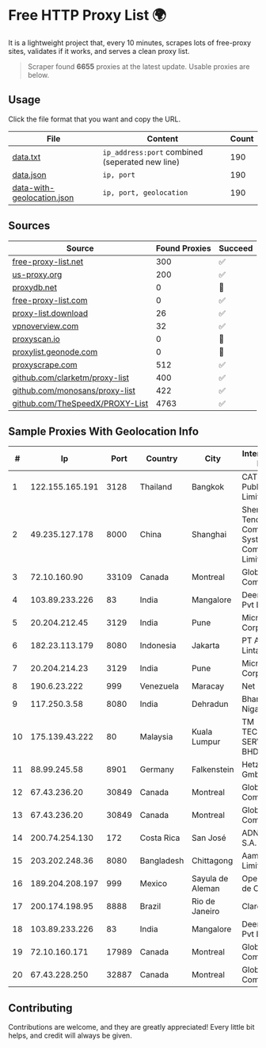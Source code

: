 
# Free HTTP Proxy List 🌍

It is a lightweight project that, every 10 minutes, scrapes lots of free-proxy sites, validates if it works, and serves a clean proxy list.


> Scraper found **6655** proxies at the latest update. Usable proxies are below.

## Usage

Click the file format that you want and copy the URL.


|File|Content|Count|
|----|-------|-----|
|[data.txt](https://raw.githubusercontent.com/themiralay/Proxy-List-World/master/data.txt)|`ip_address:port` combined (seperated new line)|190|
|[data.json](https://raw.githubusercontent.com/themiralay/Proxy-List-World/master/data.json)|`ip, port`|190|
|[data-with-geolocation.json](https://raw.githubusercontent.com/themiralay/Proxy-List-World/master/data-with-geolocation.json)|`ip, port, geolocation`|190|

## Sources

|Source|Found Proxies|Succeed|
|------|-------------|-------|
|[free-proxy-list.net](https://free-proxy-list.net)|300|✅|
|[us-proxy.org](https://www.us-proxy.org)|200|✅|
|[proxydb.net](http://proxydb.net)|0|🚫|
|[free-proxy-list.com](https://free-proxy-list.com/?page=&port=&type%5B%5D=http&type%5B%5D=https&up_time=0&search=Search)|0|✅|
|[proxy-list.download](https://www.proxy-list.download/HTTP)|26|✅|
|[vpnoverview.com](https://vpnoverview.com/privacy/anonymous-browsing/free-proxy-servers)|32|✅|
|[proxyscan.io](https://www.proxyscan.io)|0|🚫|
|[proxylist.geonode.com](https://proxylist.geonode.com/api/proxy-list?limit=300&page=1&sort_by=lastChecked&sort_type=desc&protocols=http,https)|0|🚫|
|[proxyscrape.com](https://api.proxyscrape.com/v2/?request=displayproxies&protocol=http&timeout=10000&country=all&ssl=all&anonymity=all)|512|✅|
|[github.com/clarketm/proxy-list](https://raw.githubusercontent.com/clarketm/proxy-list/master/proxy-list-raw.txt)|400|✅|
|[github.com/monosans/proxy-list](https://raw.githubusercontent.com/monosans/proxy-list/main/proxies/http.txt)|422|✅|
|[github.com/TheSpeedX/PROXY-List](https://raw.githubusercontent.com/TheSpeedX/PROXY-List/master/http.txt)|4763|✅|


## Sample Proxies With Geolocation Info

|#|Ip|Port|Country|City|Internet Service Provider|
|-|--|----|-------|----|-------------------------|
|1|122.155.165.191|3128|Thailand|Bangkok|CAT Telecom Public Company Limited|
|2|49.235.127.178|8000|China|Shanghai|Shenzhen Tencent Computer Systems Company Limited|
|3|72.10.160.90|33109|Canada|Montreal|GloboTech Communications|
|4|103.89.233.226|83|India|Mangalore|Deenet Services Pvt Ltd|
|5|20.204.212.45|3129|India|Pune|Microsoft Corporation|
|6|182.23.113.179|8080|Indonesia|Jakarta|PT Aplikanusa Lintasarta|
|7|20.204.214.23|3129|India|Pune|Microsoft Corporation|
|8|190.6.23.222|999|Venezuela|Maracay|Net Uno|
|9|117.250.3.58|8080|India|Dehradun|Bharat Sanchar Nigam Ltd|
|10|175.139.43.222|80|Malaysia|Kuala Lumpur|TM TECHNOLOGY SERVICES SDN BHD|
|11|88.99.245.58|8901|Germany|Falkenstein|Hetzner Online GmbH|
|12|67.43.236.20|30849|Canada|Montreal|GloboTech Communications|
|13|67.43.236.20|30849|Canada|Montreal|GloboTech Communications|
|14|200.74.254.130|172|Costa Rica|San José|ADN Solutions S.A. (Rokru Int.)|
|15|203.202.248.36|8080|Bangladesh|Chittagong|Aamra Networks Limited|
|16|189.204.208.197|999|Mexico|Sayula de Aleman|Operbes, S.A. de C.V.|
|17|200.174.198.95|8888|Brazil|Rio de Janeiro|Claro S.A|
|18|103.89.233.226|83|India|Mangalore|Deenet Services Pvt Ltd|
|19|72.10.160.171|17989|Canada|Montreal|GloboTech Communications|
|20|67.43.228.250|32887|Canada|Montreal|GloboTech Communications|



## Contributing

Contributions are welcome, and they are greatly appreciated! Every
little bit helps, and credit will always be given.

